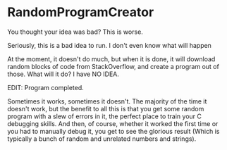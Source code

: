 RandomProgramCreator
====================

You thought your idea was bad? This is worse.

Seriously, this is a bad idea to run. I don't even know what will happen

At the moment, it doesn't do much, but when it is done, it will download random
blocks of code from StackOverflow, and create a program out of those. What will
it do? I have NO IDEA.

EDIT: Program completed.

Sometimes it works, sometimes it doesn't. The majority of the time it doesn't work,
but the benefit to all this is that you get some random program with a slew of errors
in it, the perfect place to train your C debugging skills. And then, of course, whether
it worked the first time or you had to manually debug it, you get to see the glorious
result (Which is typically a bunch of random and unrelated numbers and strings).
